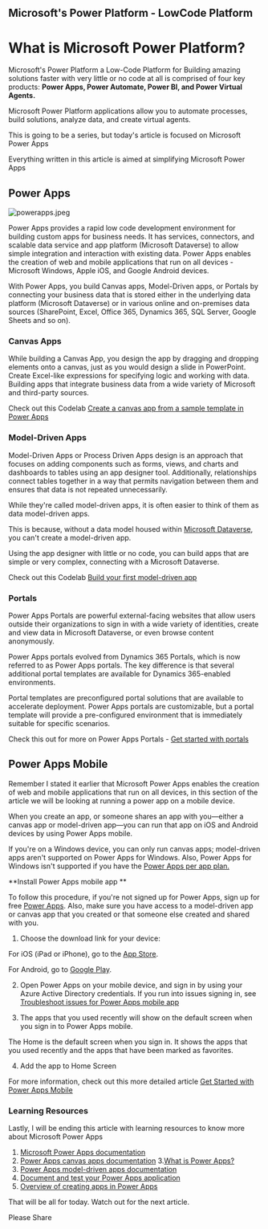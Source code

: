 ## Microsoft's Power Platform - LowCode Platform

# What is Microsoft Power Platform?

Microsoft's Power Platform a Low-Code Platform for Building amazing solutions faster with very little or no code at all is comprised of four key products: **Power Apps, Power Automate, Power BI, and Power Virtual Agents.**

Microsoft Power Platform applications allow you to automate processes, build solutions, analyze data, and create virtual agents. 

This is going to be a series, but today's article is focused on Microsoft Power Apps

Everything written in this article is aimed at simplifying Microsoft Power Apps

## Power Apps

![powerapps.jpeg](https://cdn.hashnode.com/res/hashnode/image/upload/v1647030519964/hXQELhjeK.jpeg)

Power Apps provides a rapid low code development environment for building custom apps for business needs. It has services, connectors, and scalable data service and app platform (Microsoft Dataverse) to allow simple integration and interaction with existing data. Power Apps enables the creation of web and mobile applications that run on all devices - Microsoft Windows, Apple iOS, and Google Android devices.

With Power Apps, you build Canvas apps, Model-Driven apps, or Portals by connecting your business data that is stored either in the underlying data platform (Microsoft Dataverse) or in various online and on-premises data sources (SharePoint, Excel, Office 365, Dynamics 365, SQL Server, Google Sheets and so on).

### Canvas Apps

While building a  Canvas App, you design the app by dragging and dropping elements onto a canvas, just as you would design a slide in PowerPoint. Create Excel-like expressions for specifying logic and working with data. Building apps that integrate business data from a wide variety of Microsoft and third-party sources. 

Check out this Codelab [Create a canvas app from a sample template in Power Apps](https://docs.microsoft.com/en-us/powerapps/maker/canvas-apps/open-and-run-a-sample-app)

### Model-Driven Apps

Model-Driven Apps or Process Driven Apps design is an approach that focuses on adding components such as forms, views, and charts and dashboards to tables using an app designer tool. Additionally, relationships connect tables together in a way that permits navigation between them and ensures that data is not repeated unnecessarily.

While they're called model-driven apps, it is often easier to think of them as data model-driven apps. 

This is because, without a data model housed within [Microsoft Dataverse](https://docs.microsoft.com/en-us/powerapps/maker/model-driven-apps/model-driven-app-glossary#dataverse), you can't create a model-driven app.

Using the app designer with little or no code, you can build apps that are simple or very complex, connecting with a Microsoft Dataverse.

Check out this Codelab [Build your first model-driven app](https://docs.microsoft.com/en-us/powerapps/maker/model-driven-apps/build-first-model-driven-app)

### Portals

Power Apps Portals are powerful external-facing websites that allow users outside their organizations to sign in with a wide variety of identities, create and view data in Microsoft Dataverse, or even browse content anonymously.

Power Apps portals evolved from Dynamics 365 Portals, which is now referred to as Power Apps portals. The key difference is that several additional portal templates are available for Dynamics 365-enabled environments.

Portal templates are preconfigured portal solutions that are available to accelerate deployment. Power Apps portals are customizable, but a portal template will provide a pre-configured environment that is immediately suitable for specific scenarios.

Check this out for more on Power Apps Portals - [Get started with portals
](https://docs.microsoft.com/en-us/learn/modules/intro-portals/2-get-started-portals)


## Power Apps Mobile

Remember I stated it earlier that Microsoft Power Apps enables the creation of web and mobile applications that run on all devices, in this section of the article we will be looking at running a power app on a mobile device. 

When you create an app, or someone shares an app with you—either a canvas app or model-driven app—you can run that app on iOS and Android devices by using Power Apps mobile.

If you're on a Windows device, you can only run canvas apps; model-driven apps aren't supported on Power Apps for Windows. Also, Power Apps for Windows isn't supported if you have the [Power Apps per app plan.](https://docs.microsoft.com/en-us/power-platform/admin/about-powerapps-perapp)

**Install Power Apps mobile app
**

To follow this procedure, if you're not signed up for Power Apps, sign up for free [Power Apps](https://make.powerapps.com/signup?redirect=marketing&utm_source=PAMarketing&utm_medium=body&utm_campaign=getstartedfree&email=). Also, make sure you have access to a model-driven app or canvas app that you created or that someone else created and shared with you.


1. Choose the download link for your device:

For iOS (iPad or iPhone), go to the [App Store](https://apps.apple.com/app/powerapps/id1047318566).

For Android, go to [Google Play](https://play.google.com/store/apps/details?id=com.microsoft.msapps).

2. Open Power Apps on your mobile device, and sign in by using your Azure Active Directory credentials. If you run into issues signing in, see [Troubleshoot issues for Power Apps mobile app](https://docs.microsoft.com/en-us/powerapps/mobile/powerapps-mobile-troubleshoot)

3. The apps that you used recently will show on the default screen when you sign in to Power Apps mobile.

The Home is the default screen when you sign in. It shows the apps that you used recently and the apps that have been marked as favorites.

4. Add the app to Home Screen 

For more information, check out this more detailed article [Get Started with Power Apps Mobile](https://docs.microsoft.com/en-us/powerapps/mobile/run-powerapps-on-mobile)

### Learning Resources
Lastly, I will be ending this article with learning resources to know more about Microsoft Power Apps 
1. [Microsoft Power Apps documentation](https://docs.microsoft.com/en-us/powerapps/)
2. [Power Apps canvas apps documentation](https://docs.microsoft.com/en-us/powerapps/maker/canvas-apps)
3.[What is Power Apps?](https://docs.microsoft.com/en-us/powerapps/powerapps-overview)
4. [Power Apps model-driven apps documentation](https://docs.microsoft.com/en-us/powerapps/maker/model-driven-apps/)
5. [Document and test your Power Apps application](https://docs.microsoft.com/en-us/learn/modules/document-test-powerapps-app/)
6. [Overview of creating apps in Power Apps](https://docs.microsoft.com/en-us/powerapps/maker/)

That will be all for today. 
Watch out for the next article. 

Please Share